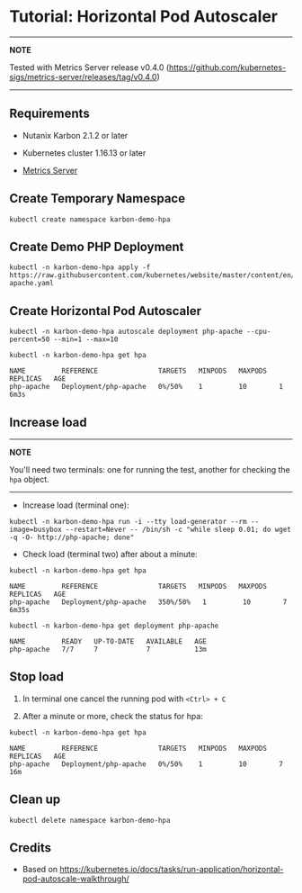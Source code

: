 # Tutorial: Horizontal Pod Autoscaler

---
**NOTE**

Tested with Metrics Server release v0.4.0 (<https://github.com/kubernetes-sigs/metrics-server/releases/tag/v0.4.0>)

---

## Requirements

* Nutanix Karbon 2.1.2 or later

* Kubernetes cluster 1.16.13 or later

* [Metrics Server](../metrics-server/README.md)

## Create Temporary Namespace

```shell
kubectl create namespace karbon-demo-hpa
```

## Create Demo PHP Deployment

```shell
kubectl -n karbon-demo-hpa apply -f https://raw.githubusercontent.com/kubernetes/website/master/content/en/examples/application/php-apache.yaml
```

## Create Horizontal Pod Autoscaler

```shell
kubectl -n karbon-demo-hpa autoscale deployment php-apache --cpu-percent=50 --min=1 --max=10
```

```shell
kubectl -n karbon-demo-hpa get hpa
```

```shell
NAME         REFERENCE               TARGETS   MINPODS   MAXPODS   REPLICAS   AGE
php-apache   Deployment/php-apache   0%/50%    1         10        1          6m3s
```

## Increase load

---
**NOTE**

You'll need two terminals: one for running the test, another for checking the `hpa` object.

---

* Increase load (terminal one):

```shell
kubectl -n karbon-demo-hpa run -i --tty load-generator --rm --image=busybox --restart=Never -- /bin/sh -c "while sleep 0.01; do wget -q -O- http://php-apache; done"
```

* Check load (terminal two) after about a minute:

```shell
kubectl -n karbon-demo-hpa get hpa
```

```shell
NAME         REFERENCE               TARGETS   MINPODS   MAXPODS   REPLICAS   AGE
php-apache   Deployment/php-apache   350%/50%   1         10        7          6m35s
```

```shell
kubectl -n karbon-demo-hpa get deployment php-apache
```

```shell
NAME         READY   UP-TO-DATE   AVAILABLE   AGE
php-apache   7/7     7            7           13m
```

## Stop load

1. In terminal one cancel the running pod with `<Ctrl> + C`

2. After a minute or more, check the status for hpa:

```shell
kubectl -n karbon-demo-hpa get hpa
```

```shell
NAME         REFERENCE               TARGETS   MINPODS   MAXPODS   REPLICAS   AGE
php-apache   Deployment/php-apache   0%/50%    1         10        7          16m
```

## Clean up

```shell
kubectl delete namespace karbon-demo-hpa
```

## Credits

* Based on <https://kubernetes.io/docs/tasks/run-application/horizontal-pod-autoscale-walkthrough/>
